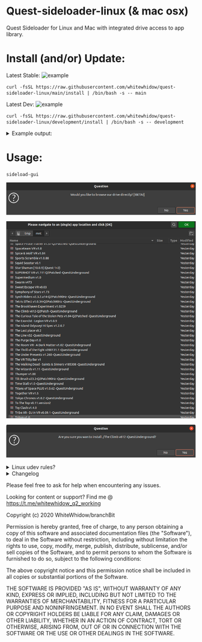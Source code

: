 # Quest-sideloader-linux (& mac osx)
Quest Sideloader for Linux and Mac with integrated drive access to app library.

# Install (and/or) Update:
Latest Stable: ![example](https://img.shields.io/github/workflow/status/whitewhidow/quest-sideloader-linux/CI/main)
```
curl -fsSL https://raw.githubusercontent.com/whitewhidow/quest-sideloader-linux/main/install | /bin/bash -s -- main
```
Latest Dev: ![example](https://img.shields.io/github/workflow/status/whitewhidow/quest-sideloader-linux/CI/development)
```
curl -fsSL https://raw.githubusercontent.com/whitewhidow/quest-sideloader-linux/development/install | /bin/bash -s -- development
```
<details>
<summary>Example output:</summary>

```
====================================================================
= Quest(1/2) sideloader for Linux & Mac(OSX) =======================
====================================================================
========================================= by Whitewhidow/BranchBit =
===================================== support:contact@branchbit.be =
============================== https://t.me/whitewhidow_q2_working =
================ www.github.com/whitewhidow/quest-sideloader-linux =
====================================================================

CHECKING AND INSTALLING DEPENDENCIES:
Checking git installation.
Git installed
Checking unzip installation.
Unzip installed
Checking adb.
Adb installed
Checking aapt.
Aapt installed
Checking zenity.
Zenity installed
Checking rclone.
Rclone installed
Fetching newest version (main).
Cloning into 'quest-sideloader-linux'...
remote: Enumerating objects: 273, done.
remote: Counting objects: 100% (273/273), done.
remote: Compressing objects: 100% (185/185), done.
remote: Total 1210 (delta 164), reused 160 (delta 73), pack-reused 937
Receiving objects: 100% (1210/1210), 8.84 MiB | 10.12 MiB/s, done.
Resolving deltas: 100% (713/713), done.
Already on 'main'
Your branch is up to date with 'origin/main'.
Copying executables to PATH (requires sudo)


 -> Install seems to have been successfull, you can now run 'sideload-gui' to open the sideloader.

 -> To self-update this package run 'sideload-update'.


```
</details>  


# Usage:
```
sideload-gui
```
![example](extras/1.png)

![example](extras/2.png)

![example](extras/3.png)


<details>
<summary>Linux udev rules?</summary>

In case your distro need a special udev rule to allow permissions to the adb device:
```
sudo ./extras/udev.sh $USER
```
</details>  



<details>
<summary>Changelog</summary>
  
```
UPDATE: 22/10/2020: Grapchical Browser added!
UPDATE: 22/10/2020: Support for sideloading content straight from a mounted drive!
UPDATE: 25/20/2020: Install script added, no more manual dependency installs required!
UPDATE: 26/20/2020: Integrated drive access to app library!
UPDATE: 27/20/2020: Streamlined (re)install process and better libs install for linux!
UPDATE: 29/20/2020: All inputs and choices now performed trough gui

```
</details>  





Please feel free to ask for help when encountering any issues.

Looking for content or support? Find me @ https://t.me/whitewhidow_q2_working

 Copyright (c) 2020 WhiteWhidow/branchBit

 Permission is hereby granted, free of charge, to any person
 obtaining a copy of this software and associated documentation
 files (the "Software"), to deal in the Software without
 restriction, including without limitation the rights to use,
 copy, modify, merge, publish, distribute, sublicense, and/or sell
 copies of the Software, and to permit persons to whom the
 Software is furnished to do so, subject to the following
 conditions:

 The above copyright notice and this permission notice shall be
 included in all copies or substantial portions of the Software.

 THE SOFTWARE IS PROVIDED "AS IS", WITHOUT WARRANTY OF ANY KIND,
 EXPRESS OR IMPLIED, INCLUDING BUT NOT LIMITED TO THE WARRANTIES
 OF MERCHANTABILITY, FITNESS FOR A PARTICULAR PURPOSE AND
 NONINFRINGEMENT. IN NO EVENT SHALL THE AUTHORS OR COPYRIGHT
 HOLDERS BE LIABLE FOR ANY CLAIM, DAMAGES OR OTHER LIABILITY,
 WHETHER IN AN ACTION OF CONTRACT, TORT OR OTHERWISE, ARISING
 FROM, OUT OF OR IN CONNECTION WITH THE SOFTWARE OR THE USE OR
 OTHER DEALINGS IN THE SOFTWARE.
